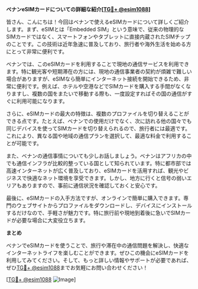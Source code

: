 **ベナンeSIMカードについての詳細な紹介[[TG💪+ @esim1088](https://t.me/s/esim1088)]**

皆さん、こんにちは！今回はベナンで使えるeSIMカードについて詳しくご紹介します。まず、eSIMとは「Embedded SIM」という意味で、従来の物理的なSIMカードではなく、スマートフォンやタブレットに直接内蔵されたSIMチップのことです。この技術は近年急速に普及しており、旅行者や海外生活を始める方にとって非常に便利です。

ベナンでは、このeSIMカードを利用することで現地の通信サービスを利用できます。特に観光客や短期滞在の方には、現地の通信事業者の契約が煩雑で難しい場合がありますが、eSIMなら簡単にインターネット接続を開始できるため、非常に便利です。例えば、ホテルや空港などでSIMカードを購入する手間がなくなりますし、複数の国をまたいで移動する際も、一度設定すればその国の通信がすぐに利用可能になります。

さらに、eSIMカードの最大の特徴は、複数のプロファイルを切り替えることができる点です。たとえば、ベナンでの使用だけでなく、次に訪れる他の国々でも同じデバイスを使ってSIMカードを切り替えられるので、旅行者には最適です。これにより、異なる国や地域の通信プランを選択して、最適な料金で利用することが可能です。

また、ベナンの通信事情についても少しお話しましょう。ベナンはアフリカの中でも通信インフラが比較的整っている国として知られています。特に都市部では高速インターネットが広く普及しており、eSIMカードを活用すれば、観光やビジネスで快適なネット環境を享受できます。しかし、地方に行くと信号の弱いエリアもありますので、事前に通信状況を確認しておくと安心です。

最後に、eSIMカードの入手方法ですが、オンラインで簡単に購入できます。専門のウェブサイトからプロファイルをダウンロードし、デバイスにインストールするだけなので、手軽さが魅力です。特に旅行前や現地到着後に急いでSIMカードが必要な場合に大変役立ちます。

**まとめ**

ベナンでeSIMカードを使うことで、旅行や滞在中の通信問題を解決し、快適なインターネットライフを楽しむことができます。ぜひこの機会にeSIMカードを利用してみてください。そして、もっと詳しい情報やサポートが必要であれば、ぜひ[TG💪+ @esim1088](https://t.me/s/esim1088)までお気軽にお問い合わせください！

[[TG💪+ @esim1088](https://t.me/s/esim1088) ![Image](https://i.postimg.cc/Y0z9fWf4/image.png)]